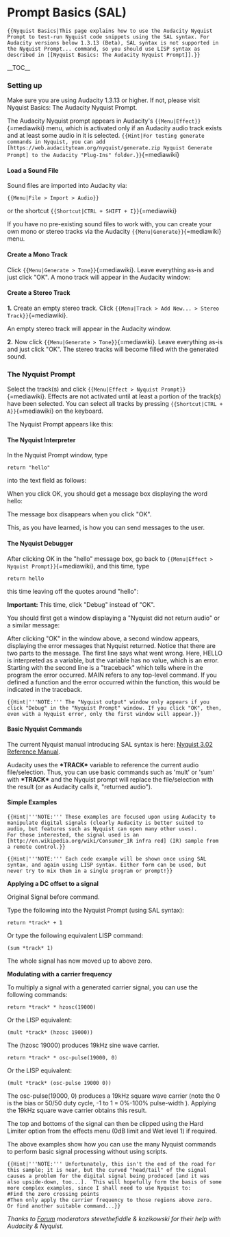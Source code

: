 # Prompt Basics (SAL)

```
{{Nyquist Basics|This page explains how to use the Audacity Nyquist Prompt to test-run Nyquist code snippets using the SAL syntax. For Audacity versions below 1.3.13 (Beta), SAL syntax is not supported in the Nyquist Prompt... command, so you should use LISP syntax as described in [[Nyquist Basics: The Audacity Nyquist Prompt]].}}
```

\_\_TOC\_\_

### Setting up <a href="#setting_up" id="setting_up"></a>

Make sure you are using Audacity 1.3.13 or higher. If not, please visit Nyquist Basics: The Audacity Nyquist Prompt.

The Audacity Nyquist prompt appears in Audacity's `{{Menu|Effect}}`{=mediawiki} menu, which is activated only if an Audacity audio track exists and at least some audio in it is selected. `{{Hint|For testing generate commands in Nyquist, you can add [https://web.audacityteam.org/nyquist/generate.zip Nyquist Generate Prompt] to the Audacity "Plug-Ins" folder.}}`{=mediawiki}

#### Load a Sound File <a href="#load_a_sound_file" id="load_a_sound_file"></a>

Sound files are imported into Audacity via:

```
{{Menu|File > Import > Audio}}
```

or the shortcut `{{Shortcut|CTRL + SHIFT + I}}`{=mediawiki}

If you have no pre-existing sound files to work with, you can create your own mono or stereo tracks via the Audacity `{{Menu|Generate}}`{=mediawiki} menu.

#### Create a Mono Track <a href="#create_a_mono_track" id="create_a_mono_track"></a>

Click `{{Menu|Generate > Tone}}`{=mediawiki}. Leave everything as-is and just click "OK". A mono track will appear in the Audacity window:

#### Create a Stereo Track <a href="#create_a_stereo_track" id="create_a_stereo_track"></a>

**1.** Create an empty stereo track. Click `{{Menu|Track > Add New... > Stereo Track}}`{=mediawiki}.

An empty stereo track will appear in the Audacity window.

**2.** Now click `{{Menu|Generate > Tone}}`{=mediawiki}. Leave everything as-is and just click "OK". The stereo tracks will become filled with the generated sound.

### The Nyquist Prompt <a href="#the_nyquist_prompt" id="the_nyquist_prompt"></a>

Select the track(s) and click `{{Menu|Effect > Nyquist Prompt}}`{=mediawiki}. Effects are not activated until at least a portion of the track(s) have been selected. You can select all tracks by pressing `{{Shortcut|CTRL + A}}`{=mediawiki} on the keyboard.

The Nyquist Prompt appears like this:

#### The Nyquist Interpreter <a href="#the_nyquist_interpreter" id="the_nyquist_interpreter"></a>

In the Nyquist Prompt window, type

```
return "hello"
```

into the text field as follows:

When you click OK, you should get a message box displaying the word hello:

The message box disappears when you click "OK".

This, as you have learned, is how you can send messages to the user.

#### The Nyquist Debugger <a href="#the_nyquist_debugger" id="the_nyquist_debugger"></a>

After clicking OK in the "hello" message box, go back to `{{Menu|Effect > Nyquist Prompt}}`{=mediawiki}, and this time, type

```
return hello
```

this time leaving off the quotes around "hello":

**Important:** This time, click "Debug" instead of "OK".

You should first get a window displaying a "Nyquist did not return audio" or a similar message:

After clicking "OK" in the window above, a second window appears, displaying the error messages that Nyquist returned. Notice that there are two parts to the message. The first line says what went wrong. Here, HELLO is interpreted as a variable, but the variable has no value, which is an error. Starting with the second line is a "traceback" which tells where in the program the error occurred. MAIN refers to any top-level command. If you defined a function and the error occurred within the function, this would be indicated in the traceback.

```
{{Hint|'''NOTE:''' The "Nyquist output" window only appears if you click "Debug" in the "Nyquist Prompt" window. If you click "OK", then, even with a Nyquist error, only the first window will appear.}}
```

#### Basic Nyquist Commands <a href="#basic_nyquist_commands" id="basic_nyquist_commands"></a>

The current Nyquist manual introducing SAL syntax is here: [Nyquist 3.02 Reference Manual](http://www.cs.cmu.edu/\~rbd/doc/nyquist/).

Audacity uses the **\*TRACK\*** variable to reference the current audio file/selection. Thus, you can use basic commands such as 'mult' or 'sum' with **\*TRACK\*** and the Nyquist prompt will replace the file/selection with the result (or as Audacity calls it, "returned audio").

#### Simple Examples <a href="#simple_examples" id="simple_examples"></a>

```
{{Hint|'''NOTE:''' These examples are focused upon using Audacity to manipulate digital signals (clearly Audacity is better suited to audio, but features such as Nyquist can open many other uses).
For those interested, the signal used is an [http://en.wikipedia.org/wiki/Consumer_IR infra red] (IR) sample from a remote control.}}
```

```
{{Hint|'''NOTE:''' Each code example will be shown once using SAL syntax, and again using LISP syntax. Either form can be used, but never try to mix them in a single program or prompt!}}
```

**Applying a DC offset to a signal**

Original Signal before command.

Type the following into the Nyquist Prompt (using SAL syntax):

&#x20;`return *track* + 1`

Or type the following equivalent LISP command:

&#x20;`(sum *track* 1)`

The whole signal has now moved up to above zero.

**Modulating with a carrier frequency**

To multiply a signal with a generated carrier signal, you can use the following commands:

&#x20;`return *track* * hzosc(19000)`

Or the LISP equivalent:

&#x20;`(mult *track* (hzosc 19000))`

The (hzosc 19000) produces 19kHz sine wave carrier.

&#x20;`return *track* * osc-pulse(19000, 0)`

Or the LISP equivalent:

&#x20;`(mult *track* (osc-pulse 19000 0))`

The osc-pulse(19000, 0) produces a 19kHz square wave carrier (note the 0 is the bias or 50/50 duty cycle, -1 to 1 = 0%-100% pulse-width ). Applying the 19kHz square wave carrier obtains this result.

The top and bottoms of the signal can then be clipped using the Hard Limiter option from the effects menu (0dB limit and Wet level 1) if required.

The above examples show how you can use the many Nyquist commands to perform basic signal processing without using scripts.

```
{{Hint|'''NOTE:''' Unfortunately, this isn't the end of the road for this sample; it is near, but the curved "head/tail" of the signal causes a problem for the digital signal being produced [and it was also upside-down, too...].  This will hopefully form the basis of some more complex examples, since I shall need to use Nyquist to:
#Find the zero crossing points
#Then only apply the carrier frequency to those regions above zero.
Or find another suitable command...}}
```

_Thanks to_ [_Forum_](https://forum.audacityteam.org/) _moderators stevethefiddle & kozikowski for their help with Audacity & Nyquist._
